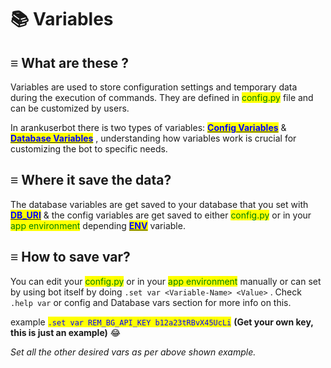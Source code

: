 # 📚 Variables

## ≡  What are these ?

Variables are used to store configuration settings and temporary data during the execution of commands. They are defined in <mark style="color:green;">config.py</mark> file and can be customized by users.

In arankuserbot there is two types of variables: [<mark style="color:blue;">**Config Variables**</mark>](config-vars.md) & [<mark style="color:blue;">**Database Variables**</mark>](database-vars.md) , understanding how variables work is crucial for customizing the bot to specific needs.

## ≡  Where it save the data?

The database variables are get saved to your database that you set with [<mark style="color:blue;">**DB\_URI**</mark>](config-vars.md#db\_uri) & the config variables are get saved to either <mark style="color:green;">config.py</mark> or in your <mark style="color:green;">app environment</mark> depending [<mark style="color:blue;">**ENV**</mark>](config-vars.md#env) variable.

## ≡  How to save var?

You can edit your <mark style="color:green;">config.py</mark> or in your <mark style="color:green;">app environment</mark> manually or can set by using bot itself by doing `.set var <Variable-Name> <Value>` . Check `.help var` or config and Database vars section for more info on this.

example <mark style="color:blue;">`.set var REM_BG_API_KEY b12a23tRBvX45UcLi`</mark> **(Get your own key, this is just an example)** :joy:

_Set all the other desired vars as per above shown example._
